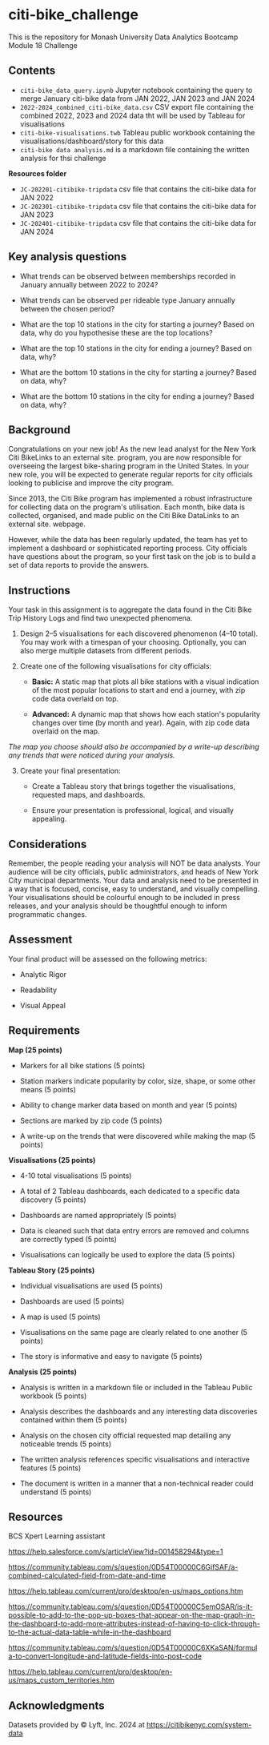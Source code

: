# citi-bike_challenge

This is the repository for Monash University Data Analytics Bootcamp Module 18 Challenge

## Contents

* `citi-bike_data_query.ipynb` Jupyter notebook containing the query to merge January citi-bike data from JAN 2022, JAN 2023 and JAN 2024
* `2022-2024_combined_citi-bike_data.csv` CSV export file containing the combined 2022, 2023 and 2024 data tht will be used by Tableau for visualisations
* `citi-bike-visualisations.twb` Tableau public workbook containing the visualisations/dashboard/story for this data
* `citi-bike data analysis.md` is a markdown file containing the written analysis for thsi challenge 

**Resources folder**
* `JC-202201-citibike-tripdata` csv file that contains the citi-bike data for JAN 2022
* `JC-202301-citibike-tripdata` csv file that contains the citi-bike data for JAN 2023
* `JC-202401-citibike-tripdata` csv file that contains the citi-bike data for JAN 2024

## Key analysis questions

* What trends can be observed between memberships recorded in January annually between 2022 to 2024?
        
* What trends can be observed per rideable type January annually between the chosen period?

* What are the top 10 stations in the city for starting a journey? Based on data, why do you hypothesise these are the top locations?

* What are the top 10 stations in the city for ending a journey? Based on data, why?

* What are the bottom 10 stations in the city for starting a journey? Based on data, why?

* What are the bottom 10 stations in the city for ending a journey? Based on data, why?

## Background

Congratulations on your new job! As the new lead analyst for the New York Citi BikeLinks to an external site. program, you are now responsible for overseeing the largest bike-sharing program in the United States. In your new role, you will be expected to generate regular reports for city officials looking to publicise and improve the city program.

Since 2013, the Citi Bike program has implemented a robust infrastructure for collecting data on the program's utilisation. Each month, bike data is collected, organised, and made public on the Citi Bike DataLinks to an external site. webpage.

However, while the data has been regularly updated, the team has yet to implement a dashboard or sophisticated reporting process. City officials have questions about the program, so your first task on the job is to build a set of data reports to provide the answers.

## Instructions

Your task in this assignment is to aggregate the data found in the Citi Bike Trip History Logs and find two unexpected phenomena.

1. Design 2–5 visualisations for each discovered phenomenon (4–10 total). You may work with a timespan of your choosing. Optionally, you can also merge multiple datasets from different periods.

2. Create one of the following visualisations for city officials:

    * **Basic:** A static map that plots all bike stations with a visual indication of the most popular locations to start and end a journey, with zip code data overlaid on top.

    * **Advanced:** A dynamic map that shows how each station's popularity changes over time (by month and year). Again, with zip code data overlaid on the map.

*The map you choose should also be accompanied by a write-up describing any trends that were noticed during your analysis.*

3. Create your final presentation:

    * Create a Tableau story that brings together the visualisations, requested maps, and dashboards.

    * Ensure your presentation is professional, logical, and visually appealing.

## Considerations

Remember, the people reading your analysis will NOT be data analysts. Your audience will be city officials, public administrators, and heads of New York City municipal departments. Your data and analysis need to be presented in a way that is focused, concise, easy to understand, and visually compelling. Your visualisations should be colourful enough to be included in press releases, and your analysis should be thoughtful enough to inform programmatic changes.

## Assessment

Your final product will be assessed on the following metrics:

* Analytic Rigor

* Readability

* Visual Appeal

## Requirements

**Map (25 points)**

* Markers for all bike stations (5 points)

* Station markers indicate popularity by color, size, shape, or some other means (5 points)

* Ability to change marker data based on month and year (5 points)

* Sections are marked by zip code (5 points)

* A write-up on the trends that were discovered while making the map (5 points)

**Visualisations (25 points)**

* 4-10 total visualisations (5 points)

* A total of 2 Tableau dashboards, each dedicated to a specific data discovery (5 points)

* Dashboards are named appropriately (5 points)

* Data is cleaned such that data entry errors are removed and columns are correctly typed (5 points)

* Visualisations can logically be used to explore the data (5 points)

**Tableau Story (25 points)**

* Individual visualisations are used (5 points)

* Dashboards are used (5 points)

* A map is used (5 points)

* Visualisations on the same page are clearly related to one another (5 points)

* The story is informative and easy to navigate (5 points)

**Analysis (25 points)**

* Analysis is written in a markdown file or included in the Tableau Public workbook (5 points)

* Analysis describes the dashboards and any interesting data discoveries contained within them (5 points)

* Analysis on the chosen city official requested map detailing any noticeable trends (5 points)

* The written analysis references specific visualisations and interactive features (5 points)

* The document is written in a manner that a non-technical reader could understand (5 points)

## Resources

BCS Xpert Learning assistant

https://help.salesforce.com/s/articleView?id=001458294&type=1

https://community.tableau.com/s/question/0D54T00000C6GifSAF/a-combined-calculated-field-from-date-and-time

https://help.tableau.com/current/pro/desktop/en-us/maps_options.htm

https://community.tableau.com/s/question/0D54T00000C5emOSAR/is-it-possible-to-add-to-the-pop-up-boxes-that-appear-on-the-map-graph-in-the-dashboard-to-add-more-attributes-instead-of-having-to-click-through-to-the-actual-data-table-while-in-the-dashboard

https://community.tableau.com/s/question/0D54T00000C6XKaSAN/formula-to-convert-longitude-and-latitude-fields-into-post-code

https://help.tableau.com/current/pro/desktop/en-us/maps_custom_territories.htm

## Acknowledgments 

Datasets provided by © Lyft, Inc. 2024 at https://citibikenyc.com/system-data
